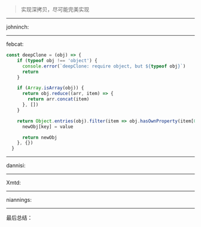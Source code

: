 > 实现深拷贝，尽可能完美实现
----
johninch:


----
febcat:

```javascript
const deepClone = (obj) => {
    if (typeof obj !== 'object') {
      console.error(`deepClone: require object, but ${typeof obj}`)
      return
    }

    if (Array.isArray(obj)) {
      return obj.reduce((arr, item) => {
        return arr.concat(item)
      }, [])
    }

    return Object.entries(obj).filter(item => obj.hasOwnProperty(item[0])).reduce((newObj, [key, value]) => {
      newObj[key] = value

      return newObj
    }, {})
  }
```

----
dannisi:


----
Xmtd:



----
niannings:


----
最后总结：
